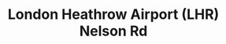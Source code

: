---
addr: ' Nelson Rd'
city: Greater London
country: United Kingdom
description: Nelson Rd Hounslow Greater London TW6 2GW United Kingdom
id: 4ad7a112f964a520050d21e3
lat: 51.469407923261336
lng: -0.46234846115112305
title: London Heathrow Airport (LHR) Nelson Rd
venue: London Heathrow Airport (LHR)
---